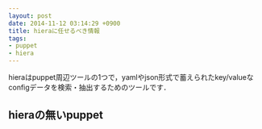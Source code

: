 ```yaml
---
layout: post
date: 2014-11-12 03:14:29 +0900
title: hieraに任せるべき情報
tags:
- puppet
- hiera
---
```

hieraはpuppet周辺ツールの1つで，yamlやjson形式で蓄えられたkey/valueなconfigデータを検索・抽出するためのツールです．

## hieraの無いpuppet


